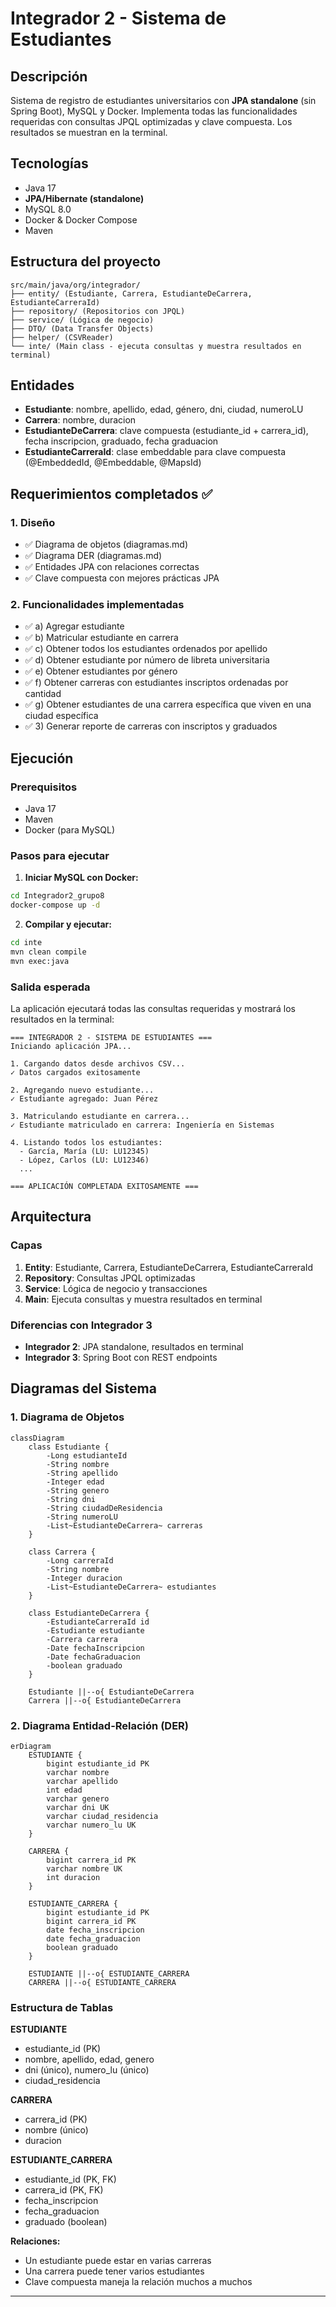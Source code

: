 # Integrador 2 - Sistema de Estudiantes

## Descripción
Sistema de registro de estudiantes universitarios con **JPA standalone** (sin Spring Boot), MySQL y Docker. Implementa todas las funcionalidades requeridas con consultas JPQL optimizadas y clave compuesta. Los resultados se muestran en la terminal.

## Tecnologías
- Java 17
- **JPA/Hibernate (standalone)**
- MySQL 8.0
- Docker & Docker Compose
- Maven

## Estructura del proyecto
```
src/main/java/org/integrador/
├── entity/ (Estudiante, Carrera, EstudianteDeCarrera, EstudianteCarreraId)
├── repository/ (Repositorios con JPQL)
├── service/ (Lógica de negocio)
├── DTO/ (Data Transfer Objects)
├── helper/ (CSVReader)
└── inte/ (Main class - ejecuta consultas y muestra resultados en terminal)
```

## Entidades
- **Estudiante**: nombre, apellido, edad, género, dni, ciudad, numeroLU
- **Carrera**: nombre, duracion
- **EstudianteDeCarrera**: clave compuesta (estudiante_id + carrera_id), fecha inscripcion, graduado, fecha graduacion
- **EstudianteCarreraId**: clase embeddable para clave compuesta (@EmbeddedId, @Embeddable, @MapsId)

## Requerimientos completados ✅

### 1. Diseño
- ✅ Diagrama de objetos (diagramas.md)
- ✅ Diagrama DER (diagramas.md)
- ✅ Entidades JPA con relaciones correctas
- ✅ Clave compuesta con mejores prácticas JPA

### 2. Funcionalidades implementadas
- ✅ a) Agregar estudiante
- ✅ b) Matricular estudiante en carrera
- ✅ c) Obtener todos los estudiantes ordenados por apellido
- ✅ d) Obtener estudiante por número de libreta universitaria
- ✅ e) Obtener estudiantes por género
- ✅ f) Obtener carreras con estudiantes inscriptos ordenadas por cantidad
- ✅ g) Obtener estudiantes de una carrera específica que viven en una ciudad específica
- ✅ 3) Generar reporte de carreras con inscriptos y graduados

## Ejecución

### Prerequisitos
- Java 17
- Maven
- Docker (para MySQL)

### Pasos para ejecutar

1. **Iniciar MySQL con Docker:**
```bash
cd Integrador2_grupo8
docker-compose up -d
```

2. **Compilar y ejecutar:**
```bash
cd inte
mvn clean compile
mvn exec:java
```

### Salida esperada
La aplicación ejecutará todas las consultas requeridas y mostrará los resultados en la terminal:

```
=== INTEGRADOR 2 - SISTEMA DE ESTUDIANTES ===
Iniciando aplicación JPA...

1. Cargando datos desde archivos CSV...
✓ Datos cargados exitosamente

2. Agregando nuevo estudiante...
✓ Estudiante agregado: Juan Pérez

3. Matriculando estudiante en carrera...
✓ Estudiante matriculado en carrera: Ingeniería en Sistemas

4. Listando todos los estudiantes:
  - García, María (LU: LU12345)
  - López, Carlos (LU: LU12346)
  ...

=== APLICACIÓN COMPLETADA EXITOSAMENTE ===
```

## Arquitectura

### Capas
1. **Entity**: Estudiante, Carrera, EstudianteDeCarrera, EstudianteCarreraId
2. **Repository**: Consultas JPQL optimizadas
3. **Service**: Lógica de negocio y transacciones
4. **Main**: Ejecuta consultas y muestra resultados en terminal

### Diferencias con Integrador 3
- **Integrador 2**: JPA standalone, resultados en terminal
- **Integrador 3**: Spring Boot con REST endpoints


## Diagramas del Sistema

### 1. Diagrama de Objetos

```mermaid
classDiagram
    class Estudiante {
        -Long estudianteId
        -String nombre
        -String apellido
        -Integer edad
        -String genero
        -String dni
        -String ciudadDeResidencia
        -String numeroLU
        -List~EstudianteDeCarrera~ carreras
    }

    class Carrera {
        -Long carreraId
        -String nombre
        -Integer duracion
        -List~EstudianteDeCarrera~ estudiantes
    }

    class EstudianteDeCarrera {
        -EstudianteCarreraId id
        -Estudiante estudiante
        -Carrera carrera
        -Date fechaInscripcion
        -Date fechaGraduacion
        -boolean graduado
    }

    Estudiante ||--o{ EstudianteDeCarrera
    Carrera ||--o{ EstudianteDeCarrera
```

### 2. Diagrama Entidad-Relación (DER)

```mermaid
erDiagram
    ESTUDIANTE {
        bigint estudiante_id PK
        varchar nombre
        varchar apellido
        int edad
        varchar genero
        varchar dni UK
        varchar ciudad_residencia
        varchar numero_lu UK
    }

    CARRERA {
        bigint carrera_id PK
        varchar nombre UK
        int duracion
    }

    ESTUDIANTE_CARRERA {
        bigint estudiante_id PK
        bigint carrera_id PK
        date fecha_inscripcion
        date fecha_graduacion
        boolean graduado
    }

    ESTUDIANTE ||--o{ ESTUDIANTE_CARRERA
    CARRERA ||--o{ ESTUDIANTE_CARRERA
```

### Estructura de Tablas

**ESTUDIANTE**
- estudiante_id (PK)
- nombre, apellido, edad, genero
- dni (único), numero_lu (único)
- ciudad_residencia

**CARRERA**  
- carrera_id (PK)
- nombre (único)
- duracion

**ESTUDIANTE_CARRERA**
- estudiante_id (PK, FK)
- carrera_id (PK, FK) 
- fecha_inscripcion
- fecha_graduacion
- graduado (boolean)

**Relaciones:**
- Un estudiante puede estar en varias carreras
- Una carrera puede tener varios estudiantes
- Clave compuesta maneja la relación muchos a muchos

---

